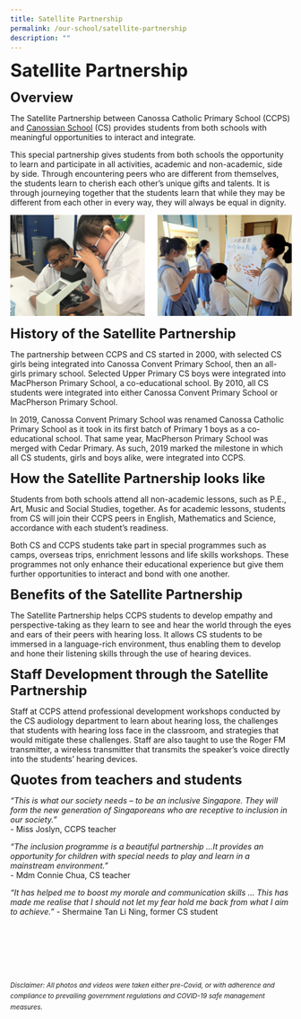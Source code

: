 ```yaml
---
title: Satellite Partnership
permalink: /our-school/satellite-partnership
description: ""
---
```

**<font size=6>Satellite Partnership</font>**

**<font size=5>Overview</font>**

The Satellite Partnership between Canossa Catholic Primary School (CCPS) and [Canossian School](http://www.canossian.edu.sg/) (CS) provides students from both schools with meaningful opportunities to interact and integrate. 

  

This special partnership gives students from both schools the opportunity to learn and participate in all activities, academic and non-academic, side by side. Through encountering peers who are different from themselves, the students learn to cherish each other’s unique gifts and talents. It is through journeying together that the students learn that while they may be different from each other in every way, they will always be equal in dignity.


![](/images/Our%20School/Satellite%201.png)


**<font size=5>History of the Satellite Partnership</font>**  

The partnership between CCPS and CS started in 2000, with selected CS girls being integrated into Canossa Convent Primary School, then an all-girls primary school. Selected Upper Primary CS boys were integrated into MacPherson Primary School, a co-educational school. By 2010, all CS students were integrated into either Canossa Convent Primary School or MacPherson Primary School. 

  

In 2019, Canossa Convent Primary School was renamed Canossa Catholic Primary School as it took in its first batch of Primary 1 boys as a co-educational school. That same year, MacPherson Primary School was merged with Cedar Primary. As such, 2019 marked the milestone in which all CS students, girls and boys alike, were integrated into CCPS. 

  
**<font size=5>How the Satellite Partnership looks like</font>**  

Students from both schools attend all non-academic lessons, such as P.E., Art, Music and Social Studies, together. As for academic lessons, students from CS will join their CCPS peers in English, Mathematics and Science, accordance with each student’s readiness.   

  
Both CS and CCPS students take part in special programmes such as camps, overseas trips, enrichment lessons and life skills workshops. These programmes not only enhance their educational experience but give them further opportunities to interact and bond with one another.  
  
**<font size=5>Benefits of the Satellite Partnership</font>**  


  

The Satellite Partnership helps CCPS students to develop empathy and perspective-taking as they learn to see and hear the world through the eyes and ears of their peers with hearing loss. It allows CS students to be immersed in a language-rich environment, thus enabling them to develop and hone their listening skills through the use of hearing devices. 

  
**<font size=5>Staff Development through the Satellite Partnership</font>**  

  
Staff at CCPS attend professional development workshops conducted by the CS audiology department to learn about hearing loss, the challenges that students with hearing loss face in the classroom, and strategies that would mitigate these challenges. Staff are also taught to use the Roger FM transmitter, a wireless transmitter that transmits the speaker’s voice directly into the students’ hearing devices.  


  
**<font size=5>Quotes from teachers and students</font>**  

  
_“This is what our society needs – to be an inclusive Singapore. They will form the new generation of Singaporeans who are receptive to inclusion in our society.”_  
\- Miss Joslyn, CCPS teacher  

  

_“The inclusion programme is a beautiful partnership …It provides an opportunity for children with special needs to play and learn in a mainstream environment.”_  
\- Mdm Connie Chua, CS teacher  

  

_“It has helped me to boost my morale and communication skills … This has made me realise that I should not let my fear hold me back from what I aim to achieve.”_ 
\- Shermaine Tan Li Ning, former CS student  
  
<br><br><br><br><br><br>
<sup>_Disclaimer: All photos and videos were taken either pre-Covid, or with adherence and compliance to prevailing government regulations and COVID-19 safe management measures._</sup>